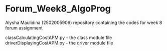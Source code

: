 # Forum_Week8_AlgoProg
 Alysha Maulidina (2502005906) repository containing the codes for week 8 forum assignment

classCalculatingCostAPM.py - the class module file <br>
driverDisplayingCostAPM.py - the driver module file
